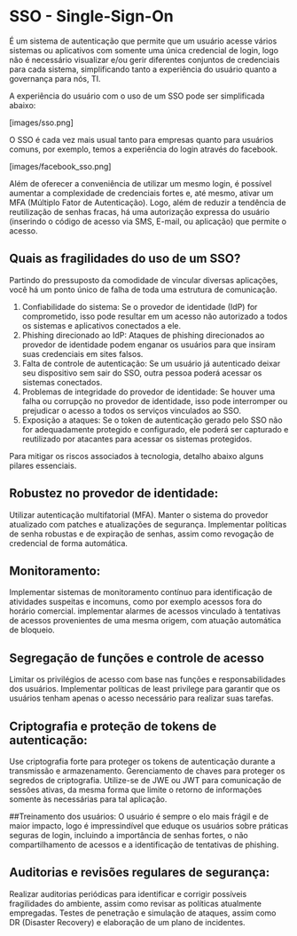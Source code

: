 # SSO - Single-Sign-On 

É um sistema de autenticação que permite que um usuário acesse vários sistemas ou aplicativos com somente uma única credencial de login, logo não é necessário visualizar e/ou gerir diferentes conjuntos de credenciais para cada sistema, simplificando tanto a experiência do usuário quanto a governança para nós, TI.

A experiência do usuário com o uso de um SSO pode ser simplificada abaixo:

[images/sso.png]

O SSO é cada vez mais usual tanto para empresas quanto para usuários comuns, por exemplo, temos a experiência do login através do facebook.

[images/facebook_sso.png]

Além de oferecer a conveniência de utilizar um mesmo login, é possível aumentar a complexidade de credenciais fortes e, até mesmo, ativar um MFA (Múltiplo Fator de Autenticação). Logo, além de reduzir a tendência de reutilização de senhas fracas, há uma autorização expressa do usuário (inserindo o código de acesso via SMS, E-mail, ou aplicação) que permite o acesso. 


## Quais as fragilidades do uso de um SSO? 
Partindo do pressuposto da comodidade de vincular diversas aplicações, você há um ponto único de falha de toda uma estrutura de comunicação.

1. Confiabilidade do sistema: Se o provedor de identidade (IdP) for comprometido, isso pode resultar em um acesso não autorizado a todos os sistemas e aplicativos conectados a ele. 
2. Phishing direcionado ao IdP: Ataques de phishing direcionados ao provedor de identidade podem enganar os usuários para que insiram suas credenciais em sites falsos.
3. Falta de controle de autenticação: Se um usuário já autenticado deixar seu dispositivo sem sair do SSO, outra pessoa poderá acessar os sistemas conectados.
4. Problemas de integridade do provedor de identidade: Se houver uma falha ou corrupção no provedor de identidade, isso pode interromper ou prejudicar o acesso a todos os serviços vinculados ao SSO.
5. Exposição a ataques: Se o token de autenticação gerado pelo SSO não for adequadamente protegido e configurado, ele poderá ser capturado e reutilizado por atacantes para acessar os sistemas protegidos.

Para mitigar os riscos associados à tecnologia, detalho abaixo alguns pilares essenciais.

## Robustez no provedor de identidade:
Utilizar autenticação multifatorial (MFA).
Manter o sistema do provedor atualizado com patches e atualizações de segurança.
Implementar políticas de senha robustas e de expiração de senhas, assim como revogação de credencial de forma automática.

## Monitoramento:
Implementar sistemas de monitoramento contínuo para identificação de atividades suspeitas e incomuns, como por exemplo acessos fora do horário comercial.
implementar alarmes de acessos vinculado à tentativas de acessos provenientes de uma mesma origem, com atuação automática de bloqueio.

## Segregação de funções e controle de acesso
Limitar os privilégios de acesso com base nas funções e responsabilidades dos usuários.
Implementar políticas de least privilege para garantir que os usuários tenham apenas o acesso necessário para realizar suas tarefas.

## Criptografia e proteção de tokens de autenticação:
Use criptografia forte para proteger os tokens de autenticação durante a transmissão e armazenamento.
Gerenciamento de chaves para proteger os segredos de criptografia.
Utilize-se de JWE ou JWT para comunicação de sessões ativas, da mesma forma que limite o retorno de informações somente às necessárias para tal aplicação.

##Treinamento dos usuários:
O usuário é sempre o elo mais frágil e de maior impacto, logo é impressindível que eduque os usuários sobre práticas seguras de login, incluindo a importância de senhas fortes, o não compartilhamento de acessos e a identificação de tentativas de phishing.

## Auditorias e revisões regulares de segurança:
Realizar auditorias periódicas para identificar e corrigir possíveis fragilidades do ambiente, assim como revisar as políticas atualmente empregadas.
Testes de penetração e simulação de ataques, assim como DR (Disaster Recovery) e elaboração de um plano de incidentes. 


